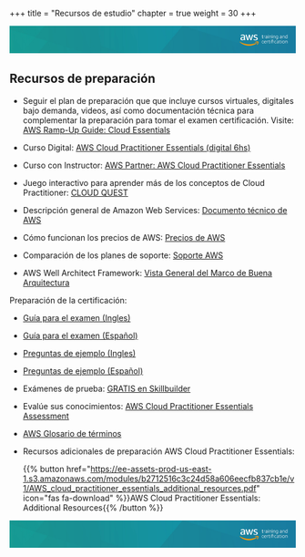 +++ 
title = "Recursos de estudio" 
chapter = true 
weight = 30 
+++

<img src="images/logo-bar.png" alt="drawing"/>

## Recursos de preparación

- Seguir el plan de preparación que que incluye cursos virtuales, digitales bajo demanda, videos, así como documentación técnica para complementar la preparación para tomar el examen certificación. Visite: <a href="https://d1.awsstatic.com/training-and-certification/ramp-up_guides/Ramp-Up_Guide_CloudPractitioner.pdf" target="_blank">AWS Ramp-Up Guide: Cloud Essentials</a>

- Curso Digital: <a href="https://partnercentral.awspartner.com/LmsSsoRedirect?RelayState=%2flearningobject%2fwbc%3fid%3d62551" target="_blank">AWS Cloud Practitioner Essentials (digital 6hs)</a>

- Curso con Instructor: <a href="https://aws.amazon.com/partners/training/partner-course-schedule/?partner-training-cert-cards.sort-by=item.additionalFields.startDateSort&partner-training-cert-cards.sort-order=asc&awsf.location=location%23namerl%7Clocation%23latam&awsf.course-focus=*all&awsf.language=language%23spanish&awsf.tech-category=*all&partner-training-cert-cards.q=AWS%2BPartner%3A%2BAWS%2BCloud%2BPractitioner%2BEssentials&partner-training-cert-cards.q_operator=AND" target="_blank">AWS Partner: AWS Cloud Practitioner Essentials</a>

- Juego interactivo para aprender más de los conceptos de Cloud Practitioner: <a href="https://cloudquest.skillbuilder.aws/" target="_blank">CLOUD QUEST</a>

- Descripción general de Amazon Web Services: <a href="https://docs.aws.amazon.com/es_es/whitepapers/latest/aws-overview/aws-overview.pdf?did=wp_card&trk=wp_card" target="_blank">Documento técnico de AWS</a>

- Cómo funcionan los precios de AWS: <a href="https://aws.amazon.com/es/pricing/" target="_blank">Precios de AWS</a>

- Comparación de los planes de soporte: <a href="https://aws.amazon.com/es/premiumsupport/plans/" target="_blank">Soporte AWS</a>

- AWS Well Architect Framework: <a href="https://aws.amazon.com/es/architecture/well-architected/?nc1=h_ls&wa-lens-whitepapers.sort-by=item.additionalFields.sortDate&wa-lens-whitepapers.sort-order=desc" target="_blank">Vista General del Marco de Buena Arquitectura</a>

Preparación de la certificación:

- <a href="https://d1.awsstatic.com/training-and-certification/docs-cloud-practitioner/AWS-Certified-Cloud-Practitioner_Exam-Guide.pdf" target="_blank">Guía para el examen (Ingles)</a>

- <a href="https://d1.awsstatic.com/es_ES/training-and-certification/docs-cloud-practitioner/AWS-Certified-Cloud-Practitioner_Exam-Guide.pdf" target="_blank">Guía para el examen (Español)</a>

- <a href="https://d1.awsstatic.com/training-and-certification/docs-cloud-practitioner/AWS-Certified-Cloud-Practitioner_Sample-Questions.pdf" target="_blank">Preguntas de ejemplo (Ingles)</a>

- <a href="https://d1.awsstatic.com/es_ES/training-and-certification/docs-cloud-practitioner/AWS-Certified-Cloud-Practitioner_Sample-Questions.pdf" target="_blank">Preguntas de ejemplo (Español)</a>

- Exámenes de prueba: <a href="https://explore.skillbuilder.aws/learn/catalog?ctldoc-catalog-0=se-%22AWS%20Certification%20Official%20Practice%20Question%20Sets%22?cp=sec&sec=prep" target="_blank">GRATIS en Skillbuilder</a>

- Evalúe sus conocimientos: <a href="https://partnercentral.awspartner.com/LmsSsoRedirect?RelayState=%2flearningobject%2fwbc%3fid%3d70046" target="_blank">AWS Cloud Practitioner Essentials Assessment</a>

- <a href="https://docs.aws.amazon.com/es_es/general/latest/gr/glos-chap.html" target="_blank">AWS Glosario de términos</a>

- Recursos adicionales de preparación AWS Cloud Practitioner Essentials:

    {{% button href="https://ee-assets-prod-us-east-1.s3.amazonaws.com/modules/b2712516c3c24d58a606eecfb837cb1e/v1/AWS_cloud_practitioner_essentials_additional_resources.pdf" icon="fas fa-download" %}}AWS Cloud Practitioner Essentials: Additional Resources{{% /button %}}

<img src="images/logo-bar.png" alt="drawing"/>